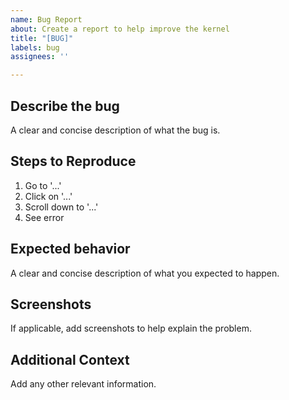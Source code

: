 ```yaml
---
name: Bug Report
about: Create a report to help improve the kernel
title: "[BUG]"
labels: bug
assignees: ''

---
```


## Describe the bug
A clear and concise description of what the bug is.

## Steps to Reproduce
1. Go to '...'
2. Click on '...'
3. Scroll down to '...'
4. See error

## Expected behavior
A clear and concise description of what you expected to happen.

## Screenshots
If applicable, add screenshots to help explain the problem.

## Additional Context
Add any other relevant information.
